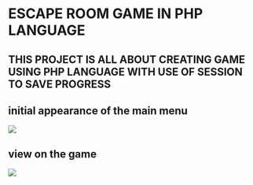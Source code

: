 <h1>ESCAPE ROOM GAME IN PHP LANGUAGE</h1>
<h2>THIS PROJECT IS ALL ABOUT CREATING GAME USING PHP LANGUAGE WITH USE OF SESSION TO SAVE PROGRESS</h2>

<h2>initial appearance of the main menu</h2>
<img src="https://github.com/W1NZ/php-game-escape-room/assets/92310223/5b9da6e1-3426-4822-97db-90c1ed0ca0af">

<h2>view on the game</h2>
<img src="https://github.com/W1NZ/php-game-escape-room/assets/92310223/d92ce6bb-5801-49a6-87f1-a6e64e401b61">
